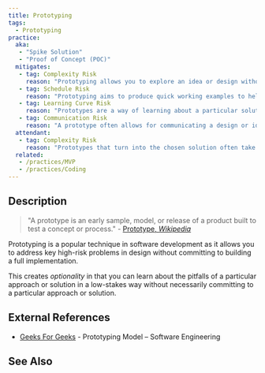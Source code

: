 ```yaml
---
title: Prototyping
tags: 
  - Prototyping
practice:
  aka: 
   - "Spike Solution"
   - "Proof of Concept (POC)"
  mitigates:
   - tag: Complexity Risk
     reason: "Prototyping allows you to explore an idea or design without committing to it.  If the design turns out to be over-complex, it can be avoided."
   - tag: Schedule Risk
     reason: "Prototyping aims to produce quick working examples to help understand a concept."
   - tag: Learning Curve Risk
     reason: "Prototypes are a way of learning about a particular solution to a problem."
   - tag: Communication Risk
     reason: "A prototype often allows for communicating a design or idea in a way that a written document or diagram wouldn't."
  attendant:
   - tag: Complexity Risk
     reason: "Prototypes that turn into the chosen solution often take shortcuts in design that are not rectified."
  related:
   - /practices/MVP
   - /practices/Coding
---
```

  
<PracticeIntro details={frontMatter.practice} /> 

## Description

> "A prototype is an early sample, model, or release of a product built to test a concept or process." - [Prototype, _Wikipedia_](https://en.wikipedia.org/wiki/Prototype)

Prototyping is a popular technique in software development as it allows you to address key high-risk problems in design without committing to building a full implementation.  

This creates _optionality_ in that you can learn about the pitfalls of a particular approach or solution in a low-stakes way without necessarily committing to a particular approach or solution.

## External References

- [Geeks For Geeks](https://www.geeksforgeeks.org/software-engineering-prototyping-model/) - Prototyping Model – Software Engineering

## See Also

<TagList tag="Prototyping" />
